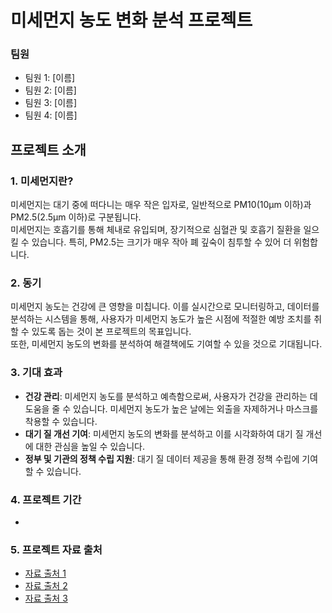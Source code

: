 # 미세먼지 농도 변화 분석 프로젝트

### 팀원
- 팀원 1: [이름]
- 팀원 2: [이름]
- 팀원 3: [이름]
- 팀원 4: [이름]

## 프로젝트 소개
### 1. 미세먼지란?
미세먼지는 대기 중에 떠다니는 매우 작은 입자로, 일반적으로 PM10(10μm 이하)과 PM2.5(2.5μm 이하)로 구분됩니다. <br>
미세먼지는 호흡기를 통해 체내로 유입되며, 장기적으로 심혈관 및 호흡기 질환을 일으킬 수 있습니다. 특히, PM2.5는 크기가 매우 작아 폐 깊숙이 침투할 수 있어 더 위험합니다.

### 2. 동기
미세먼지 농도는 건강에 큰 영향을 미칩니다. 이를 실시간으로 모니터링하고, 데이터를 분석하는 시스템을 통해, 사용자가 미세먼지 농도가 높은 시점에 적절한 예방 조치를 취할 수 있도록 돕는 것이 본 프로젝트의 목표입니다. <br> 
또한, 미세먼지 농도의 변화를 분석하여 해결책에도 기여할 수 있을 것으로 기대됩니다.

### 3. 기대 효과
- **건강 관리**: 미세먼지 농도를 분석하고 예측함으로써, 사용자가 건강을 관리하는 데 도움을 줄 수 있습니다. 미세먼지 농도가 높은 날에는 외출을 자제하거나 마스크를 착용할 수 있습니다.
- **대기 질 개선 기여**: 미세먼지 농도의 변화를 분석하고 이를 시각화하여 대기 질 개선에 대한 관심을 높일 수 있습니다.
- **정부 및 기관의 정책 수립 지원**: 대기 질 데이터 제공을 통해 환경 정책 수립에 기여할 수 있습니다.

### 4. 프로젝트 기간
- 

### 5. 프로젝트 자료 출처
- [자료 출처 1](링크)
- [자료 출처 2](링크)
- [자료 출처 3](링크)
